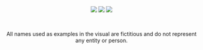 <div class="content" align="center">
        <img src="https://github.com/andresceo/beta04/blob/main/assets/page1.png">
        <img src="https://github.com/andresceo/beta04/blob/main/assets/page2.png">
        <img src="https://github.com/andresceo/beta04/blob/main/assets/page3.png">
        <p> </p>
        <p>All names used as examples in the visual are fictitious and do not represent any entity or person.</p>
</div>
